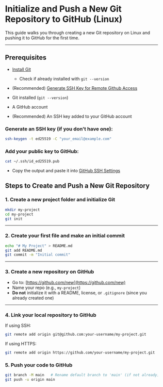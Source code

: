 
# Initialize and Push a New Git Repository to GitHub (Linux)

This guide walks you through creating a new Git repository on Linux and pushing it to GitHub for the first time.

---

## Prerequisites

- [Install Git](https://git-scm.com/book/en/v2/Getting-Started-Installing-Git)
	- Check if already installed with `git --version`
- (Recommended) [Generate SSH Key for Remote Github Access](Generate%20SSH%20Key%20for%20Remote%20Github%20Access.md)

- Git installed (`git --version`)
- A GitHub account
- (Recommended) An SSH key added to your GitHub account

### Generate an SSH key (if you don't have one):

```bash
ssh-keygen -t ed25519 -C "your_email@example.com"
```
### Add your public key to GitHub:

```bash
cat ~/.ssh/id_ed25519.pub
```

- Copy the output and paste it into [GitHub SSH Settings](https://github.com/settings/ssh/new)

## Steps to Create and Push a New Git Repository

### 1. Create a new project folder and initialize Git

```bash
mkdir my-project
cd my-project
git init
```

---

### 2. Create your first file and make an initial commit

```bash
echo "# My Project" > README.md
git add README.md
git commit -m "Initial commit"
```

---

### 3. Create a new repository on GitHub

- Go to: [https://github.com/new](https://github.com/new)
- Name your repo (e.g., `my-project`)
- **Do not** initialize it with a README, license, or `.gitignore` (since you already created one)

---

### 4. Link your local repository to GitHub

If using SSH:

```bash
git remote add origin git@github.com:your-username/my-project.git
```

If using HTTPS:

```bash
git remote add origin https://github.com/your-username/my-project.git
```

### 5. Push your code to GitHub

```bash
git branch -M main   # Rename default branch to 'main' (if not already)
git push -u origin main
```